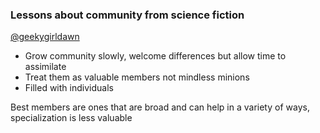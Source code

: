 ### Lessons about community from science fiction

[@geekygirldawn](http://www.twitter.com/geekygirldawn)

* Grow community slowly, welcome differences but allow time to assimilate
* Treat them as valuable members not mindless minions
* Filled with individuals

Best members are ones that are broad and can help in a variety of ways, specialization is less valuable

